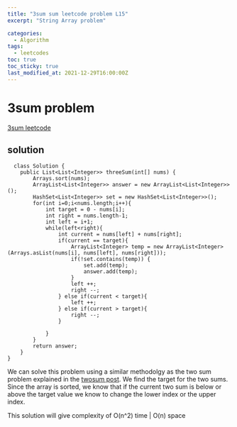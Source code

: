 ```yaml
---
title: "3sum sum leetcode problem L15"
excerpt: "String Array problem"

categories:
  - Algorithm
tags:
  - leetcodes
toc: true
toc_sticky: true
last_modified_at: 2021-12-29T16:00:00Z
---
```


# 3sum problem 

[3sum leetcode](https://leetcode.com/problems/3sum/)

## solution
```
  class Solution {
    public List<List<Integer>> threeSum(int[] nums) {
        Arrays.sort(nums);
        ArrayList<List<Integer>> answer = new ArrayList<List<Integer>>();
        HashSet<List<Integer>> set = new HashSet<List<Integer>>();
        for(int i=0;i<nums.length;i++){
            int target = 0 - nums[i];
            int right = nums.length-1;
            int left = i+1;
            while(left<right){
                int current = nums[left] + nums[right];
                if(current == target){
                    ArrayList<Integer> temp = new ArrayList<Integer> (Arrays.asList(nums[i], nums[left], nums[right]));
                    if(!set.contains(temp)) {
                        set.add(temp);                                               
                        answer.add(temp);
                    }
                    left ++;
                    right --;
                } else if(current < target){
                    left ++;
                } else if(current > target){
                    right --;
                }
                
            }
        }
        return answer;
    }
}
```
We can solve this problem using a similar methodolgy as the two sum problem explained in the [twosum post](https://jinlee487.github.io/algorithm/leetcodes-problem-1/). We find the target for the two sums. Since the array is sorted, we know that if the current two sum is below or above the target value we know to change the lower index or the upper index. 

This solution will give complexity of O(n^2) time | O(n) space